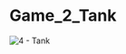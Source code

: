 # Game_2_Tank
![4 - Tank](https://user-images.githubusercontent.com/108569142/213410671-e990a2db-8c04-4508-b70e-2350ce2dd6d5.jpg)
